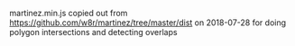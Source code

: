 martinez.min.js copied out from 
   https://github.com/w8r/martinez/tree/master/dist
on 2018-07-28 for doing polygon intersections and detecting overlaps




